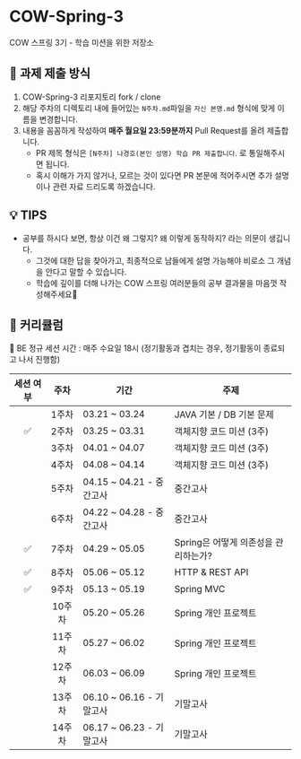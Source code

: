 # COW-Spring-3
 COW 스프링 3기 - 학습 미션을 위한 저장소

## 📒 과제 제출 방식
1. COW-Spring-3 리포지토리 fork / clone
2. 해당 주차의 디렉토리 내에 들어있는 `N주차.md`파일을 `자신 본명.md` 형식에 맞게 이름을 변경합니다.
3. 내용을 꼼꼼하게 작성하여 **매주 월요일 23:59분까지** Pull Request를 올려 제출합니다.
    * PR 제목 형식은 `[N주차] 나경호(본인 성명) 학습 PR 제출합니다`. 로 통일해주시면 됩니다.
    * 혹시 이해가 가지 않거나, 모르는 것이 있다면 PR 본문에 적어주시면 추가 설명이나 관련 자료 드리도록 하겠습니다.

## 💡 TIPS
* 공부를 하시다 보면, 항상 이건 왜 그렇지? 왜 이렇게 동작하지? 라는 의문이 생깁니다.
    * 그것에 대한 답을 찾아가고, 최종적으로 남들에게 설명 가능해야 비로소 그 개념을 안다고 말할 수 있습니다.
    * 학습에 깊이를 더해 나가는 COW 스프링 여러분들의 공부 결과물을 마음껏 작성해주세요🙂

[//]: # ()
[//]: # (### 👩‍👧‍👦 Member)

[//]: # ()
[//]: # (<center>)

[//]: # (<table  width="100%">)

[//]: # (  <tr>)

[//]: # (    <td  align="center">)

[//]: # (      <img  src="https://avatars.githubusercontent.com/u/61446702?v=4"  width="100px;"  alt=""/>)

[//]: # (    </td>)

[//]: # (    <td  align="center">)

[//]: # (      <img  src="https://avatars.githubusercontent.com/u/68328998?v=4"  width="100px;"  alt=""/>)

[//]: # (    </td>)

[//]: # (    <td  align="center">)

[//]: # (      <img  src="https://avatars.githubusercontent.com/u/120346721?v=4"  width="100px;"  alt=""/>)

[//]: # (    </td>)

[//]: # (    <td  align="center">)

[//]: # (      <img  src="https://avatars.githubusercontent.com/u/108182934?v=4"  width="100px;"  alt=""/>)

[//]: # (    </td>)

[//]: # (  </tr>)

[//]: # (  <tr>)

[//]: # (    <td align="center">)

[//]: # (        <a href="https://github.com/woowal">)

[//]: # (            <div>현우</div>)

[//]: # (        </a>)

[//]: # (    </td>)

[//]: # (    <td align="center">)

[//]: # (        <a href="https://github.com/TaetaetaE01">)

[//]: # (            <div>태현</div>)

[//]: # (        </a>)

[//]: # (    </td>)

[//]: # (    <td align="center">)

[//]: # (        <a href="https://github.com/0702Yoon">)

[//]: # (            <div>상윤</div>)

[//]: # (        </a>)

[//]: # (    </td>)

[//]: # (    <td align="center">)

[//]: # (        <a href="https://github.com/jina4066">)

[//]: # (            <div>지나</div>)

[//]: # (        </a>)

[//]: # (    </td>)

[//]: # (  </tr>)

[//]: # (    <tr>)

[//]: # (    <td  align="center">)

[//]: # (      <img  src="https://avatars.githubusercontent.com/u/97429550?v=4"  width="100px;"  alt=""/>)

[//]: # (    </td>)

[//]: # (    <td  align="center">)

[//]: # (      <img  src="https://avatars.githubusercontent.com/u/103747580?v=4"  width="100px;"  alt=""/>)

[//]: # (    </td>)

[//]: # (    <td  align="center">)

[//]: # (      <img  src="https://avatars.githubusercontent.com/u/132640569?v=4"  width="100px;"  alt=""/>)

[//]: # (    </td>)

[//]: # (  </tr>)

[//]: # (  <tr>)

[//]: # (    <td align="center">)

[//]: # (        <a href="https://github.com/Erichong7">)

[//]: # (            <div>정우</div>)

[//]: # (        </a>)

[//]: # (    </td>)

[//]: # (    <td align="center">)

[//]: # (        <a href="https://github.com/wambatcodeeee">)

[//]: # (            <div>준용</div>)

[//]: # (        </a>)

[//]: # (    </td>)

[//]: # (    <td align="center">)

[//]: # (        <a href="https://github.com/gyuchangShim">)

[//]: # (            <div>규창</div>)

[//]: # (        </a>)

[//]: # (    </td>)

[//]: # (  </tr>)

[//]: # (</table>)

[//]: # (</center>)

## 📖 커리큘럼

👏 BE 정규 세션 시간 : 매주 수요일 18시 (정기활동과 겹치는 경우, 정기활동이 종료되고 나서 진행함)

| 세션 여부 |   주차   | 기간                    | 주제 |
|:-----:|:--------:|-----------------------|---|
|       |   1주차   | 03.21 ~ 03.24         | JAVA 기본 / DB 기본 문제 |
|   ✅   |   2주차   | 03.25 ~ 03.31      | 객체지향 코드 미션 (3주) |
|       |   3주차   | 04.01 ~ 04.07          | 객체지향 코드 미션 (3주) |
|       |   4주차   | 04.08 ~ 04.14         | 객체지향 코드 미션 (3주) |
|       |   5주차   | 04.15 ~ 04.21 - 중간고사  | 중간고사 |
|       |   6주차   | 04.22 ~ 04.28 - 중간고사  | 중간고사 |
|   ✅   |   7주차   | 04.29 ~ 05.05           | Spring은 어떻게 의존성을 관리하는가? |
|   ✅   |   8주차   | 05.06 ~ 05.12          | HTTP & REST API |
|   ✅   |   9주차   | 05.13 ~ 05.19         | Spring MVC |
|       |  10주차   | 05.20 ~ 05.26         | Spring 개인 프로젝트  |
|       |  11주차   | 05.27 ~ 06.02           | Spring 개인 프로젝트 |
|       |  12주차   | 06.03 ~ 06.09   | Spring 개인 프로젝트 |
|       |  13주차   | 06.10 ~ 06.16 - 기말고사 | 기말고사 |
|       |  14주차   | 06.17 ~ 06.23 - 기말고사         | 기말고사 |

